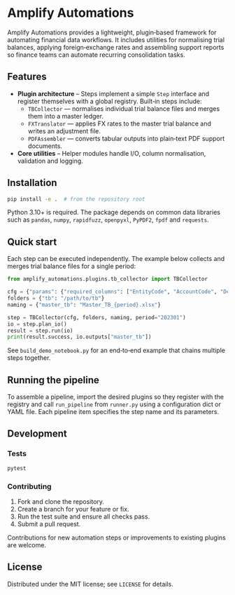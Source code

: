 # Amplify Automations

Amplify Automations provides a lightweight, plugin‑based framework for automating
financial data workflows.  It includes utilities for normalising trial balances,
applying foreign‑exchange rates and assembling support reports so finance teams
can automate recurring consolidation tasks.

## Features

- **Plugin architecture** – Steps implement a simple `Step` interface and
  register themselves with a global registry.  Built‑in steps include:
  - `TBCollector` — normalises individual trial balance files and merges them
    into a master ledger.
  - `FXTranslator` — applies FX rates to the master trial balance and writes an
    adjustment file.
  - `PDFAssembler` — converts tabular outputs into plain‑text PDF support
    documents.
- **Core utilities** – Helper modules handle I/O, column normalisation,
  validation and logging.

## Installation

```bash
pip install -e .  # from the repository root
```

Python 3.10+ is required.  The package depends on common data libraries such as
`pandas`, `numpy`, `rapidfuzz`, `openpyxl`, `PyPDF2`, `fpdf` and `requests`.

## Quick start

Each step can be executed independently.  The example below collects and merges
trial balance files for a single period:

```python
from amplify_automations.plugins.tb_collector import TBCollector

cfg = {"params": {"required_columns": ["EntityCode", "AccountCode", "Debit", "Credit"]}}
folders = {"tb": "/path/to/tb"}
naming = {"master_tb": "Master_TB_{period}.xlsx"}

step = TBCollector(cfg, folders, naming, period="202301")
io = step.plan_io()
result = step.run(io)
print(result.success, io.outputs["master_tb"])
```

See `build_demo_notebook.py` for an end‑to‑end example that chains multiple
steps together.

## Running the pipeline

To assemble a pipeline, import the desired plugins so they register with the
registry and call `run_pipeline` from `runner.py` using a configuration dict or
YAML file.  Each pipeline item specifies the step name and its parameters.

## Development

### Tests

```bash
pytest
```

### Contributing

1. Fork and clone the repository.
2. Create a branch for your feature or fix.
3. Run the test suite and ensure all checks pass.
4. Submit a pull request.

Contributions for new automation steps or improvements to existing plugins are
welcome.

## License

Distributed under the MIT license; see `LICENSE` for details.

